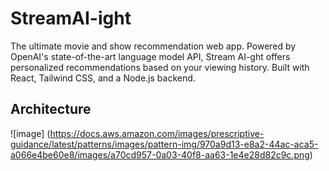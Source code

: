 # StreamAI-ight

The ultimate movie and show recommendation web app. Powered by OpenAI's state-of-the-art language model API, Stream AI-ght offers personalized recommendations based on your viewing history. Built with React, Tailwind CSS, and a Node.js backend.

## Architecture

![image] (<https://docs.aws.amazon.com/images/prescriptive-guidance/latest/patterns/images/pattern-img/970a9d13-e8a2-44ac-aca5-a066e4be60e8/images/a70cd957-0a03-40f8-aa63-1e4e28d82c9c.png>)
